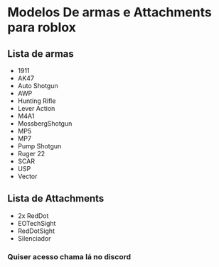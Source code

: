 # Modelos De armas e Attachments para roblox


## Lista de armas

  - 1911
  - AK47
  - Auto Shotgun
  - AWP
  - Hunting Rifle
  - Lever Action
  - M4A1
  - MossbergShotgun
  - MP5
  - MP7
  - Pump Shotgun
  - Ruger 22
  - SCAR
  - USP
  - Vector

## Lista de Attachments

  - 2x RedDot
  - EOTechSight
  - RedDotSight
  - Silenciador

### Quiser acesso chama lá no discord
